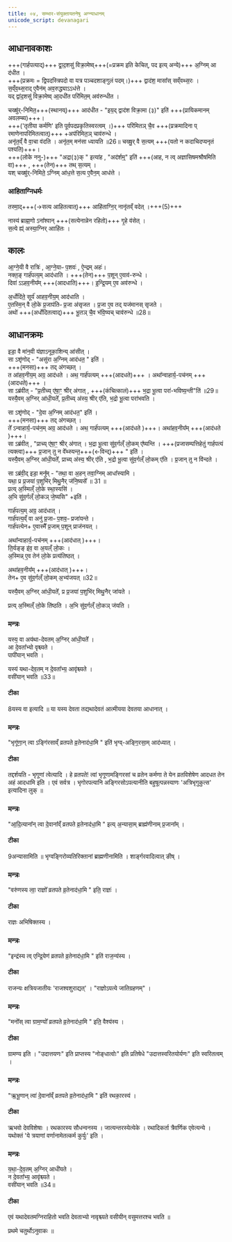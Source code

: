 ```yaml
---
title: ०४, सम्भार-संयुक्तायतनेषु अग्न्याधानम्  
unicode_script: devanagari
---
```


## आधानावकाशः
+++(गार्हपत्याद्)+++ द्वा॒द॒शसु॑ विक्रा॒मेष्व्+++(=प्रक्रम इति केचित्, पद इत्य् अन्ये)+++ अ॒ग्निम् आ द॑धीत ।  
+++(प्रक्रमः = द्विपदस्त्रिपदो वा यत्र पञ्चदशाङ्गुलं पदम्।)+++
द्वाद॑श॒ मासा᳚स् सव्ँवथ्स॒रः ।   
स॒व्ँव॒थ्स॒राद् ए॒वैन॑म् अव॒रुद्ध्याऽऽध॑त्ते ।  
यद् द्वा॑द॒शसु॑ विक्रा॒मेष्व् आ॒दधी॑त परि॑मित॒म् अव॑रुन्धीत ।   

चख्षु॑र्-निमित॒+++(स्थानय्)+++ आद॑धीत - "इय॒द् द्वाद॑श विक्रा॒मा (३)" इति॑ +++(प्रायिकमानम् अवलम्ब्य)+++।   
+++('तृतीया कर्मणि' इति पूर्वपदप्रकृतिस्वरत्वम् ।)+++
परि॑मितञ् चै॒व +++(प्रक्रमादिना प् रमाणेनापरिमितत्वात्)+++ +अप॑रिमित॒ञ् चाव॑रुन्धे ।  
अनृ॑त॒व्ँ वै वा॒चा व॑दति । अनृ॑त॒म् मन॑सा ध्यायति ॥26॥ चख्षु॒र् वै स॒त्यम् +++(यतो न कदाचिदप्यनृतं पश्यति)+++।  
+++(लोके ननु-)+++ "अद्रा(३)क् " इत्या॑ह , "अद॑र्शम्॒" इति॑ +++(आह, न त्व् अज्ञासिषमश्रौषमिति वा)+++ , +++(तेन)+++ तथ् स॒त्यम् ।  
यश् चख्षु॑र्-निमिते॒ ऽग्निम् आ॑ध॒त्ते स॒त्य ए॒वैन॒म् आध॑त्ते ।   

### आहिताग्निधर्मः
तस्मा॒द्+++(→सत्य आहितत्वात्)+++ आहि॑ताग्नि॒र् नानृ॑तव्ँ वदेत् ।+++(5)+++   

नास्य॑ ब्राह्म॒णो ऽना᳚श्वान् +++(सत्येनान्नेन रहितो)+++ गृ॒हे व॑सेत् ।   
स॒त्ये ह्य्॑ अस्या॒ग्निर् आाहि॑तः ।   

## कालः
आ॒ग्ने॒यी वै रात्रिः॑ , आ॒ग्ने॒याᳶ प॒शवः॑ , ऐ॒न्द्रम् अहः॑।  
नक्त॒ङ् गार्ह॑पत्य॒म्  आद॑धाति । +++(तेन)+++ प॒शून् ए॒वाव॑-रुन्धे ।  
दिवा॑ ऽऽहव॒नीय᳚म् +++(आदधाति)+++। इ॒न्द्रि॒यम् ए॒व अव॑रुन्धे ।   

अ॒र्धोदि॑ते॒ सूर्य॑ आहव॒नीय॒म् आद॑धाति ।  
ए॒तस्मि॒न् वै लो॒के प्र॒जाप॑तिᳶ प्र॒जा अ॑सृजत । प्र॒जा ए॒व तद् यज॑मानस् सृजते ।   
अथो॑ +++(अर्धोदितत्वाद्)+++ भू॒तञ् चै॒व भ॑वि॒ष्यच् चाव॑रुन्धे ॥28॥  

## आधानक्रमः
इडा॒ वै मा॑न॒वी य॑ज्ञाऽनूका॒शिन्य् आ॑सीत् ।   
सा ऽशृ॑णोद् - "असु॑रा अ॒ग्निम् आद॑धत॒ " इति॑ ।   
+++(मनसा)+++ तद् अ॑गच्छत् ।   
त आ॑हव॒नीय॒म् अग्र॒ आद॑धते । अथ॒ गार्ह॑पत्यम् +++(आदधते)+++ ।  अथा᳚न्वाहार्य॒-पच॑नम् +++(आदधते)+++ ।   
सा ऽब्र॑वीत् - "प्र॒तीच्य् ए॑षा॒ꣳ॒ श्रीर् अ॑गात् , +++(कंचित्कालं)+++ भ॒द्रा भू॒त्वा परा॑-भविष्य॒न्ती"ति॑ ॥29॥  
यस्यै॒वम् अ॒ग्निर् आ॑धी॒यते᳚,  प्र॒तीच्य् अ॑स्य॒ श्रीर् ए॑ति, भ॒द्रो भू॒त्वा परा॑भवति ।  

सा ऽशृ॑णोद् - "दे॒वा अ॒ग्निम् आद॑धत॒" इति॑ ।   
+++(मनसा)+++ तद् अ॑गच्छत् ।   
ते᳚ ऽन्वाहार्य॒-पच॑न॒म् अग्र॒ आद॑धते । अथ॒ गार्ह॑पत्यम् +++(आद॑धते )+++। अथा॑हव॒नीय᳚म् +++(आद॑धते )+++।   
सा ऽब्र॑वीत् ,  "प्राच्य् ए॑षा॒ꣳ॒ श्रीर् अ॑गात् । भ॒द्रा भू॒त्वा सु॑व॒र्गल्ँ लो॒कम् ए᳚ष्यन्ति । +++(प्रजासम्पत्तिहेतुं गार्हपत्यं त्यक्त्वा)+++ प्र॒जान् तु न वे᳚थ्स्यन्त॒+++(←विन्द्)+++ " इति॑ ।  
यस्यै॒वम् अ॒ग्निर् आ॑धी॒यते᳚, प्राच्य् अ॑स्य॒ श्रीर् ए॑ति , भ॒द्रो भू॒त्वा सु॑व॒र्गल्ँ लो॒कम् ए॑ति । प्र॒जान् तु न वि॑न्दते ।

सा ऽब्र॑वी॒द् इडा॒ मनु᳚म् - "तथा॒ वा अ॒हन् तवा॒ग्निम् आधा᳚स्यामि ।   
यथा॒ प्र प्र॒जया॑ प॒शुभि॑र् मिथु॒नैर् ज॑नि॒ष्यसे᳚ ॥ 31 ॥  
प्रत्य् अ॒स्मिल्ँ  लो॒के स्था॒स्यसि॑ ।   
अ॒भि सु॑व॒र्गल्ँ लो॒कञ् जे॒ष्यसि" +इति॑ ।   

गार्ह॑पत्य॒म् अग्र॒ आद॑धात् ।   
गार्ह॑पत्य॒व्ँ वा अनु॑ प्र॒जाᳶ प॒शव॒ᳶ प्रजा॑यन्ते ।   
गार्ह॑पत्येन+ ए॒वास्मै᳚ प्र॒जाम् प॒शून् प्राज॑नयत् ।   

अथा᳚न्वाहार्य॒-पच॑नम् +++(आद॑धात् )+++।   
ति॒र्यङ्ङ्  इ॑व॒ वा अ॒यल्ँ लो॒कः ।   
अ॒स्मिन्न् ए॒व तेन॑ लो॒के प्रत्य॑तिष्ठत् ।

अथा॑हव॒नीय᳚म् +++(आद॑धात् )+++।     
तेन+ ए॒व सु॑व॒र्गल्ँ लो॒कम् अ॒भ्य॑जयत् ॥32॥  

यस्यै॒वम् अ॒ग्निर् आ॑धी॒यते᳚, प्र प्र॒जया॑ प॒शुभि॑र् मिथु॒नैर् जा॑यते ।  

प्रत्य् अ॒स्मिल्ँ  लो॒के ति॑ष्ठति । अ॒भि सु॑व॒र्गल्ँ लो॒कञ् ज॑यति ।

### मन्त्रः
यस्य॒ वा अय॑था-देवतम् अ॒ग्निर् आ॑धी॒यते᳚ ।   
आ दे॒वता᳚भ्यो वृश्च्यते ।   
पापी॑यान् भवति ।   

यस्य॑ यथा-देव॒तम् न दे॒वता᳚भ्य॒ आवृ॑श्च्यते ।   
वसी॑यान् भवति ॥33॥

####  टीका
8यस्य वा इत्यादि ॥ या यस्य देवता तद्यथादेवतं आत्मीयया देवतया आधानात् ।
### मन्त्रः
"भृगू॑णा॒न् त्वा ऽङ्गि॑रसाव्ँ व्रतपते व्र॒तेनाद॑धा॒मि " इति॑ भृग्व्-अङ्गि॒रसा॒म् आद॑ध्यात् ।  
####  टीका
तद्दर्शयति - भृगूणां त्वेत्यादि । हे व्रतपते! त्वां भृगूणामङ्गिरसां च व्रतेन कर्मणा ते येन व्रतविशेषेण आदधत तेन अहं आदधामि इति । एवं सर्वत्र । भृगोरपत्यानि अङ्गिरसोऽपत्यानीति बहुषूत्पन्नस्याणः 'अत्रिभृगुकुत्स' इत्यादिना लुक् ॥
### मन्त्रः
"आ॒दि॒त्याना᳚न् त्वा दे॒वाना᳚व्ँ व्रतपते व्र॒तेनाद॑धा॒मि " इत्य् अ॒न्यासा॒म् ब्राह्म॑णीनाम् प्र॒जाना᳚म् ।  

####  टीका
9अन्यासामिति ॥ भृग्वङ्गिरोव्यतिरिक्तानां ब्राह्मणीनामिति । शार्ङ्गरवादित्वात् ङीष् ।
### मन्त्रः

"वरु॑णस्य त्वा॒ राज्ञो᳚ व्रतपते व्र॒तेनाद॑धा॒मि " इति॒ राज्ञः॑ ।   
####  टीका
राज्ञः अभिषिक्तस्य ।
### मन्त्रः
"इन्द्र॑स्य त्व् एन्द्रि॒येण॑ व्रतपते व्र॒तेनाद॑धा॒मि " इति॑ राज॒न्य॑स्य ।   
####  टीका
राजन्यः क्षत्रियजातीयः 'राजश्वशुराद्यत्' । "राज्ञोऽपत्ये जातिग्रहणम्" ।

### मन्त्रः
"मनो᳚स् त्वा ग्राम॒ण्यो᳚ व्रतपते व्र॒तेनाद॑धा॒मि " इति॒ वैश्य॑स्य ।   

####  टीका
ग्रामण्य इति । "उदात्तयणः" इति प्राप्तस्य "नोङ्धात्वोः" इति प्रतिषेधे "उदात्तस्वरितयोर्यणः" इति स्वरितत्वम् ।
### मन्त्रः

"ऋ॒भू॒णान् त्वा॑ दे॒वाना᳚व्ँ व्रतपते व्र॒तेनाद॑धा॒मि "  इति॑ रथका॒रस्य॑ ।   

####  टीका
ऋभवो देवविशेषाः । रथकारस्य सौधन्वनस्य । जात्यन्तरस्येत्येके । रथादिकर्ता त्रैवर्णिक एवेत्यन्ये । यथोक्तं 'ये त्रयाणां वर्णानामेतत्कर्म कुर्युः' इति ।
### मन्त्रः

य॒था॒-दे॒व॒तम् अ॒ग्निर् आधी॑यते ।   
न दे॒वता᳚भ्य॒ आवृ॑श्च्यते ।   
वसी॑यान् भवति ॥34॥  
####  टीका
एवं यथादेवतमग्निराहितो भवति देवताभ्यो नावृश्च्यते वसीयीन् वसुमत्तरश्च भवति ॥

प्रथमे चतुर्थोऽनुवाकः ॥  
